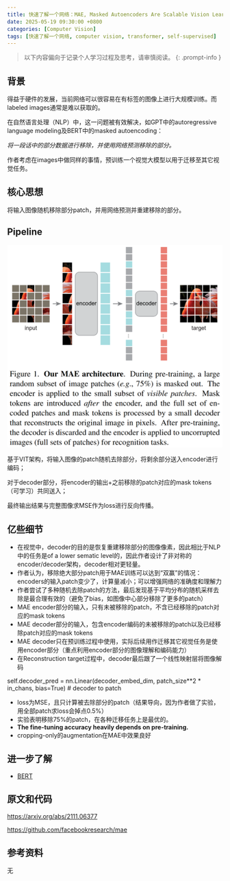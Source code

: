 ```yaml
---
title: 快速了解一个网络：MAE, Masked Autoencoders Are Scalable Vision Learners
date: 2025-05-19 09:30:00 +0800
categories: [Computer Vision]
tags: [快速了解一个网络, computer vision, transformer, self-supervised]
---
```


> 以下内容偏向于记录个人学习过程及思考，请审慎阅读。
{: .prompt-info }

## 背景

得益于硬件的发展，当前网络可以很容易在有标签的图像上进行大规模训练。而labeled images通常是难以获取的。

在自然语言处理（NLP）中，这一问题被有效解决，如GPT中的autoregressive language modeling及BERT中的masked autoencoding：

*将一段话中的部分数据进行移除，并使用网络预测移除的部分。*

作者考虑在images中做同样的事情，预训练一个视觉大模型以用于迁移至其它视觉任务。

## 核心思想

将输入图像随机移除部分patch，并用网络预测并重建移除的部分。

## Pipeline

![mae-pipeline](assets/img/mae-pipeline.png)

基于VIT架构，将输入图像的patch随机去除部分，将剩余部分送入encoder进行编码；

对于decoder部分，将encoder的输出+之前移除的patch对应的mask tokens（可学习）共同送入；

最终输出结果与完整图像求MSE作为loss进行反向传播。

## 亿些细节

- 在视觉中，decoder的目的是恢复重建移除部分的图像像素，因此相比于NLP中的任务是of a lower sematic level的，因此作者设计了非对称的encoder/decoder架构，decoder相对更轻量。
- 作者认为，移除绝大部分patch用于MAE训练可以达到“双赢”的情况：encoders的输入patch变少了，计算量减小；可以增强网络的准确度和理解力
- 作者尝试了多种随机去除patch的方法，最后发现基于平均分布的随机采样去除是最合理有效的（避免了bias，如图像中心部分移除了更多的patch）
- MAE encoder部分的输入，只有未被移除的patch，不含已经移除的patch对应的mask tokens
- MAE decoder部分的输入，包含encoder编码的未被移除的patch以及已经移除patch对应的mask tokens
- MAE decoder只在预训练过程中使用，实际后续用作迁移其它视觉任务是使用encoder部分（重点利用encoder部分的图像理解和编码能力）
- 在Reconstruction target过程中，decoder最后跟了一个线性映射层将图像解码
 
self.decoder_pred = nn.Linear(decoder_embed_dim, patch_size**2 * in_chans, bias=True) # decoder to patch

- loss为MSE，且只计算被去除部分的patch（结果导向，因为作者做了实验，用全部patch求loss会掉点0.5%）
- 实验表明移除75%的patch，在各种迁移任务上是最优的。
- **The fine-tuning accuracy heavily depends on pre-training.**
- cropping-only的augmentation在MAE中效果良好

## 进一步了解

- [BERT](https://arxiv.org/abs/1810.04805)

## 原文和代码

<https://arxiv.org/abs/2111.06377>

<https://github.com/facebookresearch/mae>

## 参考资料

无